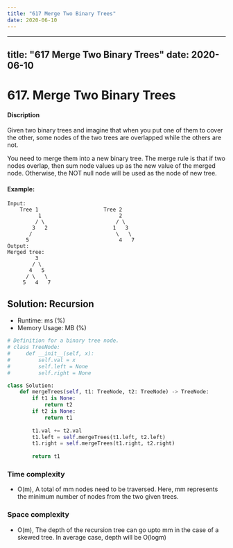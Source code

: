 ```yaml
---
title: "617 Merge Two Binary Trees"
date: 2020-06-10
---
```


---
title: "617 Merge Two Binary Trees"
date: 2020-06-10
---

# 617. Merge Two Binary Trees

#### Discription

Given two binary trees and imagine that when you put one of them to cover the other, some nodes of the two trees are overlapped while the others are not.

You need to merge them into a new binary tree. The merge rule is that if two nodes overlap, then sum node values up as the new value of the merged node. Otherwise, the NOT null node will be used as the node of new tree.

#### Example:

```
Input: 
	Tree 1                     Tree 2                  
          1                         2                             
         / \                       / \                            
        3   2                     1   3                        
       /                           \   \                      
      5                             4   7                  
Output: 
Merged tree:
	     3
	    / \
	   4   5
	  / \   \ 
	 5   4   7
```

## Solution: Recursion

- Runtime: ms (%)
- Memory Usage: MB (%)

```python
# Definition for a binary tree node.
# class TreeNode:
#     def __init__(self, x):
#         self.val = x
#         self.left = None
#         self.right = None

class Solution:
    def mergeTrees(self, t1: TreeNode, t2: TreeNode) -> TreeNode:      
        if t1 is None:
            return t2
        if t2 is None:
            return t1
        
        t1.val += t2.val
        t1.left = self.mergeTrees(t1.left, t2.left)
        t1.right = self.mergeTrees(t1.right, t2.right)
        
        return t1
```

### Time complexity

- O(m), A total of mm nodes need to be traversed. Here, mm represents the minimum number of nodes from the two given trees.

### Space complexity

- O(m), The depth of the recursion tree can go upto mm in the case of a skewed tree. In average case, depth will be O(logm)
